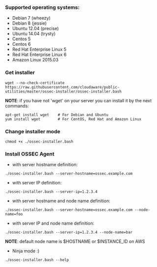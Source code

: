 ### Supported operating systems:
- Debian 7 (wheezy)
- Debian 8 (jessie)
- Ubuntu 12.04 (precise)
- Ubuntu 14.04 (trysty)
- Centos 5
- Centos 6
- Red Hat Enterprise Linux 5
- Red Hat Enterprise Linux 6
- Amazon Linux 2015.03

### Get installer
```
wget --no-check-certificate https://raw.githubusercontent.com/cloudaware/public-utilities/master/ossec-installer/ossec-installer.bash
```
**NOTE**: if you have not 'wget' on your server you can install it by the next commands:
```
apt-get install wget    # For Debian and Ubuntu
yum install wget        # For CentOS, Red Hat and Amazon Linux
```

### Change installer mode
```
chmod +x ./ossec-installer.bash
```

### Install OSSEC Agent
- with server hostname definition:
```
./ossec-installer.bash --server-hostname=ossec.example.com
```
- with server IP definition:
```
./ossec-installer.bash --server-ip=1.2.3.4
```
- with server hostname and node name definition:
```
./ossec-installer.bash --server-hostname=ossec.example.com --node-name=foo
```
- with server IP and node name definition:
```
./ossec-installer.bash --server-ip=1.2.3.4 --node-name=bar
```
**NOTE**: default node name is $HOSTNAME or $INSTANCE_ID on AWS
- Ninja mode :)
```
./ossec-installer.bash --help
```
